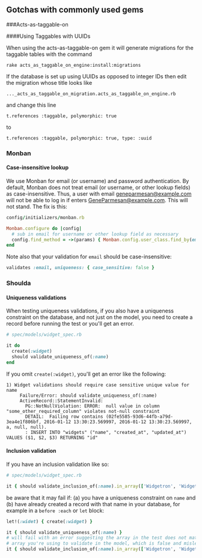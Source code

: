 ## Gotchas with commonly used gems

###Acts-as-taggable-on

####Using Taggables with UUIDs

When using the acts-as-taggable-on gem it will generate migrations for the taggable tables with the command

```
rake acts_as_taggable_on_engine:install:migrations
```

If the database is set up using UUIDs as opposed to integer IDs then edit the migration whose title looks like

```
..._acts_as_taggable_on_migration.acts_as_taggable_on_engine.rb
```
and change this line

```
t.references :taggable, polymorphic: true
```

to

```
t.references :taggable, polymorphic: true, type: :uuid
```

### Monban

#### Case-insensitive lookup

We use Monban for email (or username) and password authentication. By default, Monban does not treat email (or username, or other lookup fields) as case-insensitive.  Thus, a user with email geneparmesan@example.com will not be able to log in if enters GeneParmesan@example.com.  This will not stand. The fix is this:

```ruby
config/initializers/monban.rb

Monban.configure do |config|
  # sub in email for username or other lookup field as necessary
  config.find_method = ->(params) { Monban.config.user_class.find_by(email: params[:email].downcase) }
end
```

Note also that your validation for `email` should be case-insensitive:

```ruby
validates :email, uniqueness: { case_sensitive: false }
```

### Shoulda

#### Uniqueness validations

When testing uniqueness validations, if you also have a uniqueness constraint on the database, and not just on the model, you need to create a record before running the test or you'll get an error.

```ruby
# spec/models/widget_spec.rb

it do
  create(:widget)
  should validate_uniqueness_of(:name)
end
```

If you omit `create(:widget)`, you'll get an error like the following:

```
1) Widget validations should require case sensitive unique value for name
     Failure/Error: should validate_uniqueness_of(:name)
     ActiveRecord::StatementInvalid:
       PG::NotNullViolation: ERROR:  null value in column "some_other_required_column" violates not-null constraint
       DETAIL:  Failing row contains (02fe5585-93d6-44fb-a79d-3ea4e1f806bf, 2016-01-12 13:30:23.569997, 2016-01-12 13:30:23.569997, a, null, null).
       : INSERT INTO "widgets" ("name", "created_at", "updated_at") VALUES ($1, $2, $3) RETURNING "id"
```

#### Inclusion validation

If you have an inclusion validation like so:

```ruby
# spec/models/widget_spec.rb

it { should validate_inclusion_of(:name).in_array(['Widgetron', 'Widgetron Deluxe']) }
```

be aware that it may fail if: (a) you have a uniqueness constraint on `name` and (b) have already created a record with that name in your database, for example in a `before :each` or `let` block:

```ruby
let!(:widet) { create(:widget) }

it { should validate_uniqueness_of(:name) }
# will fail with an error suggesting the array in the test does not match the
# array you're using to validate in the model, which is false and misleading.
it { should validate_inclusion_of(:name).in_array(['Widgetron', 'Widgetron Deluxe']) }
```
